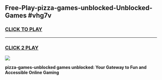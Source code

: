 
## Free-Play-pizza-games-unblocked-Unblocked-Games #vhg7v
<h3>
<a href="https://news.freeplayer.one?title=pizza-games-unblocked&ref=8M">CLICK TO PLAY</a></h3>
<hr>

<h3>
<a href="https://news.freeplayer.one?title=pizza-games-unblocked&ref=8M">CLICK 2 PLAY</a>
  
</h3>

<a href="https://news.freeplayer.one?title=pizza-games-unblocked&ref=8M"><img src="https://clearcache.store/games.png"></a>


**pizza-games-unblocked games unblocked: Your Gateway to Fun and Accessible Online Gaming**
